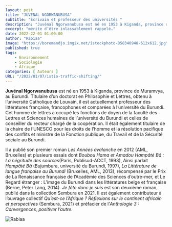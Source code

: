 ```yaml
---
layout: post
title: "JUVENAL NGORWANUBUSA"
subtitle: "Écrivain et professeur des universités "
description: "Juvénal Ngorwanubusa est né en 1953 à Kiganda, province de Muramvya, au Burundi. Titulaire d’un doctorat en Philosophie et Lettres, obtenu à l’université Catholique de Louvain, il est actuellement professeur des littératures française, francophones et comparées à l’université du Burundi."
excerpt: "mérite d’être inlassablement rappelé…"
date: 2022-22-01 01:00:00
author: "Rabiaa"
image: "https://boremandjo.imgix.net/istockphoto-858340948-612x612.jpg"
published: true 
tags:
    - Environnement 
    - Sociologie 
    - Afrique
categories: [ Auteurs ]
URL: "/2022/01/07/istio-traffic-shifting/"
---
```

**Juvénal Ngorwanubusa** est né en 1953 à Kiganda, province de Muramvya, au Burundi. Titulaire d’un doctorat en Philosophie et Lettres, obtenu à l’université Catholique de Louvain, il est actuellement professeur des littératures française, francophones et comparées à l’université du Burundi. Cet homme de lettres a occupé les fonctions de doyen de la faculté des Lettres et Sciences humaines de l’université du Burundi et celles de conseiller du recteur chargé de la coopération. Il était également titulaire de la chaire de l’UNESCO pour les droits de l’homme et la résolution pacifique des conflits et ministre de la Fonction publique, du Travail et de la Sécurité sociale au Burundi. 

Il a publié son premier roman *Les Années avalanche* en 2012 (AML, Bruxelles) et plusieurs essais dont *Boubou Hama et Amadou Hampâté Bâ : La négritude des sources*(Paris, Publisud-ACCT, 1993), Ainsi parlait *Hampâté Bâ* (Bujumbura, université du Burundi, 1997), *La Littérature de langue française au Burundi* (Bruxelles, AML, 2013), récompensé par le Prix de La Renaissance française de l’Académie des Sciences d’outre-mer, et Le Regard étranger : L’image du Burundi dans les littératures belge et française (Berne, Peter Lang, 2014).
*Je fête donc je suis* est son deuxième roman, publié dans la collection Sembura en 2021. Il est également contributeur à l’ouvrage collectif *Qu’est-ce l’Afrique ? Réflexions sur le continent africain et perspectives*  (Sembura, 2021) et préfacier de l’*Anthologie 3 : Convergences, positiver l’autre*.


![Rabiaa](https://boremandjo.imgix.net/juvenal.jpg)